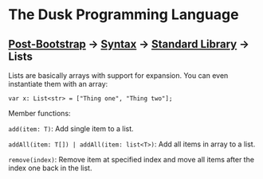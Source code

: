 # The Dusk Programming Language

## [Post-Bootstrap](../../README.md) -> [Syntax](../README.md) -> [Standard Library](README.md) -> Lists

Lists are basically arrays with support for expansion. You can even instantiate them with an array:

```dusk
var x: List<str> = ["Thing one", "Thing two"];
```

Member functions:

`add(item: T)`: Add single item to a list.

`addAll(item: T[]) | addAll(item: list<T>)`: Add all items in array to a list.

`remove(index)`: Remove item at specified index and move all items after the index one back in the list.
